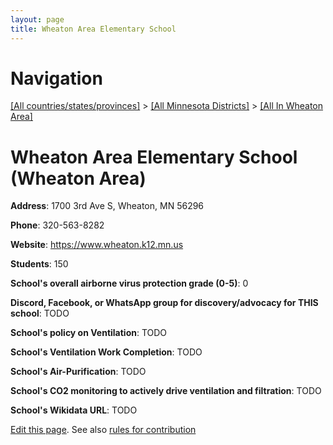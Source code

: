 ```yaml
---
layout: page
title: Wheaton Area Elementary School
---
```

# Navigation

[[All countries/states/provinces]](../../..) > [[All Minnesota Districts]](../..) > [[All In Wheaton Area]](..)

# Wheaton Area Elementary School (Wheaton Area)

**Address**: 1700 3rd Ave S, Wheaton, MN 56296

**Phone**: 320-563-8282

**Website**: <https://www.wheaton.k12.mn.us>

**Students**: 150

**School's overall airborne virus protection grade (0-5)**: 0

**Discord, Facebook, or WhatsApp group for discovery/advocacy for THIS school**: TODO

**School's policy on Ventilation**: TODO

**School's Ventilation Work Completion**: TODO

**School's Air-Purification**: TODO

**School's CO2 monitoring to actively drive ventilation and filtration**: TODO

**School's Wikidata URL**: TODO


[Edit this page](https://github.com/ventilate-schools/MN/edit/main/./Wheaton_Area/Wheaton_Area_Elementary_School.md). See also [rules for contribution](../../../contribution-rules/)